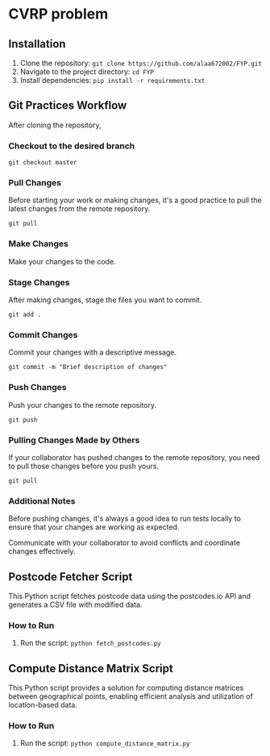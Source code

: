 
# CVRP problem 

## Installation
1. Clone the repository: `git clone https://github.com/alaa672002/FYP.git`
2. Navigate to the project directory: `cd FYP`
3. Install dependencies: `pip install -r requirements.txt`


## Git Practices Workflow

After cloning the repository, 

### Checkout to the desired branch

`git checkout master`

### Pull Changes
Before starting your work or making changes, it's a good practice to pull the latest changes from the remote repository.

`git pull`

### Make Changes
Make your changes to the code.

### Stage Changes
After making changes, stage the files you want to commit.

`git add .`

### Commit Changes
Commit your changes with a descriptive message.

`git commit -m "Brief description of changes"`

### Push Changes
Push your changes to the remote repository.

`git push`

### Pulling Changes Made by Others
If your collaborator has pushed changes to the remote repository, you need to pull those changes before you push yours.

`git pull`

### Additional Notes
Before pushing changes, it's always a good idea to run tests locally to ensure that your changes are working as expected.

Communicate with your collaborator to avoid conflicts and coordinate changes effectively.


## Postcode Fetcher Script

This Python script fetches postcode data using the postcodes.io API and generates a CSV file with modified data.

### How to Run
1. Run the script: `python fetch_postcodes.py`

## Compute Distance Matrix Script

This Python script provides a solution for computing distance matrices between geographical points, enabling efficient analysis and utilization of location-based data.

### How to Run
1. Run the script: `python compute_distance_matrix.py`
